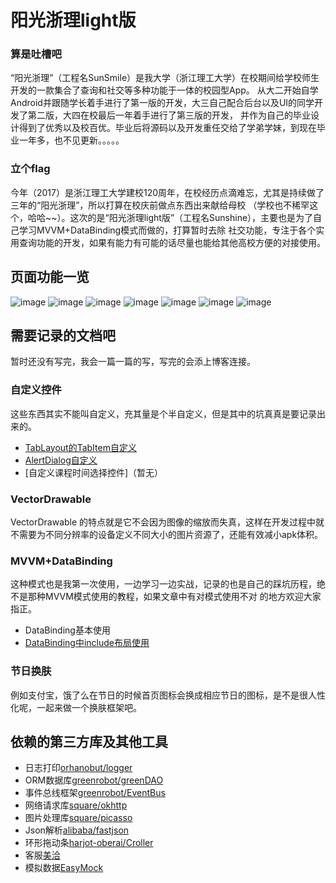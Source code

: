 # 阳光浙理light版


### 算是吐槽吧
“阳光浙理”（工程名SunSmile）是我大学（浙江理工大学）在校期间给学校师生开发的一款集合了查询和社交等多种功能于一体的校园型App。
从大二开始自学Android并跟随学长着手进行了第一版的开发，大三自己配合后台以及UI的同学开发了第二版，大四在校最后一年着手进行了第三版的开发，
并作为自己的毕业设计得到了优秀以及校百优。毕业后将源码以及开发重任交给了学弟学妹，到现在毕业一年多，也不见更新。。。。。

### 立个flag
今年（2017）是浙江理工大学建校120周年，在校经历点滴难忘，尤其是持续做了三年的“阳光浙理”，所以打算在校庆前做点东西出来献给母校
（学校也不稀罕这个，哈哈~~）。这次的是“阳光浙理light版”（工程名Sunshine），主要也是为了自己学习MVVM+DataBinding模式而做的，打算暂时去除
社交功能，专注于各个实用查询功能的开发，如果有能力有可能的话尽量也能给其他高校方便的对接使用。

## 页面功能一览
![image](./imgs/launcher.jpg) ![image](./imgs/main.jpg) ![image](./imgs/main_christmas.jpg) 
![image](./imgs/timetable.jpg) ![image](./imgs/network.jpg) ![image](./imgs/service.jpg) 
![image](./imgs/exam.jpg) 

## 需要记录的文档吧
暂时还没有写完，我会一篇一篇的写，写完的会添上博客连接。
### 自定义控件
这些东西其实不能叫自定义，充其量是个半自定义，但是其中的坑真真是要记录出来的。  
* [TabLayout的TabItem自定义][1]
* [AlertDialog自定义][2]
* [自定义课程时间选择控件]（暂无）

### VectorDrawable
VectorDrawable 的特点就是它不会因为图像的缩放而失真，这样在开发过程中就不需要为不同分辨率的设备定义不同大小的图片资源了，还能有效减小apk体积。

### MVVM+DataBinding
这种模式也是我第一次使用，一边学习一边实战，记录的也是自己的踩坑历程，绝不是那种MVVM模式使用的教程，如果文章中有对模式使用不对
的地方欢迎大家指正。
* DataBinding基本使用
* [DataBinding中include布局使用][5]

### 节日换肤
例如支付宝，饿了么在节日的时候首页图标会换成相应节日的图标，是不是很人性化呢，一起来做一个换肤框架吧。


## 依赖的第三方库及其他工具
* 日志打印[orhanobut/logger](https://github.com/orhanobut/logger)
* ORM数据库[greenrobot/greenDAO](https://github.com/greenrobot/greenDAO)
* 事件总线框架[greenrobot/EventBus](https://github.com/greenrobot/EventBus)
* 网络请求库[square/okhttp](https://github.com/square/okhttp)
* 图片处理库[square/picasso](https://github.com/square/picasso)
* Json解析[alibaba/fastjson](https://github.com/alibaba/fastjson)
* 环形拖动条[harjot-oberai/Croller](https://github.com/harjot-oberai/Croller)
* 客服[美洽](https://meiqia.com/)
* 模拟数据[EasyMock](https://github.com/easy-mock/easy-mock)
  
  
[1]: http://blog.csdn.net/u010976213/article/details/77712180
[2]: http://blog.csdn.net/u010976213/article/details/77715311
[5]: http://blog.csdn.net/u010976213/article/details/77746315



